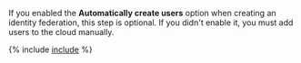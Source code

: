 If you enabled the **Automatically create users** option when creating an identity federation, this step is optional. If you didn't enable it, you must add users to the cloud manually.

{% include [include](add-federated-users-instruction.md) %}
